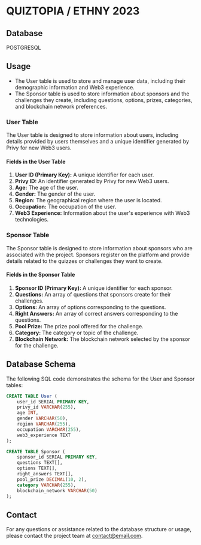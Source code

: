 # QUIZTOPIA / ETHNY 2023

## Database

POSTGRESQL

## Usage

- The User table is used to store and manage user data, including their demographic information and Web3 experience.
- The Sponsor table is used to store information about sponsors and the challenges they create, including questions, options, prizes, categories, and blockchain network preferences.

### User Table

The User table is designed to store information about users, including details provided by users themselves and a unique identifier generated by Privy for new Web3 users.

#### Fields in the User Table

1. **User ID (Primary Key):** A unique identifier for each user.
2. **Privy ID:** An identifier generated by Privy for new Web3 users.
3. **Age:** The age of the user.
4. **Gender:** The gender of the user.
5. **Region:** The geographical region where the user is located.
6. **Occupation:** The occupation of the user.
7. **Web3 Experience:** Information about the user's experience with Web3 technologies.

### Sponsor Table

The Sponsor table is designed to store information about sponsors who are associated with the project. Sponsors register on the platform and provide details related to the quizzes or challenges they want to create.

#### Fields in the Sponsor Table

1. **Sponsor ID (Primary Key):** A unique identifier for each sponsor.
2. **Questions:** An array of questions that sponsors create for their challenges.
3. **Options:** An array of options corresponding to the questions.
4. **Right Answers:** An array of correct answers corresponding to the questions.
5. **Pool Prize:** The prize pool offered for the challenge.
6. **Category:** The category or topic of the challenge.
7. **Blockchain Network:** The blockchain network selected by the sponsor for the challenge.

## Database Schema

The following SQL code demonstrates the schema for the User and Sponsor tables:

```sql
CREATE TABLE User (
    user_id SERIAL PRIMARY KEY,
    privy_id VARCHAR(255),
    age INT,
    gender VARCHAR(50),
    region VARCHAR(255),
    occupation VARCHAR(255),
    web3_experience TEXT
);

CREATE TABLE Sponsor (
    sponsor_id SERIAL PRIMARY KEY,
    questions TEXT[],
    options TEXT[],
    right_answers TEXT[],
    pool_prize DECIMAL(10, 2),
    category VARCHAR(255),
    blockchain_network VARCHAR(50)
);
```

## Contact

For any questions or assistance related to the database structure or usage, please contact the project team at [contact@email.com](mailto:contact@email.com).